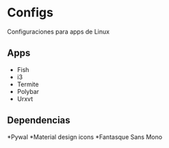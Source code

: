 # Configs

Configuraciones para apps de Linux

## Apps
* Fish
* i3
* Termite
* Polybar
* Urxvt 

## Dependencias
*Pywal
*Material design icons
*Fantasque Sans Mono
